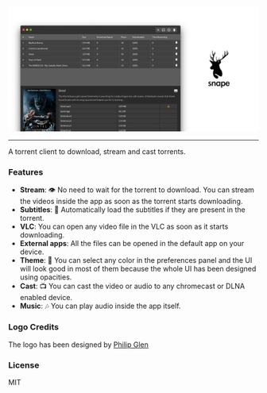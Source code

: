 ![](./banner.png)

---

A torrent client to download, stream and cast torrents.

### Features

- **Stream**: 👁 No need to wait for the torrent to download. You can stream the videos inside the app as soon as the torrent starts downloading.
- **Subtitles**: 📖 Automatically load the subtitles if they are present in the torrent.
- **VLC**: You can open any video file in the VLC as soon as it starts downloading.
- **External apps**: All the files can be opened in the default app on your device.
- **Theme**: 🎨 You can select any color in the preferences panel and the UI will look good in most of them because the whole UI has been designed using opacities.
- **Cast**: 📺 You can cast the video or audio to any chromecast or DLNA enabled device.
- **Music**: 🎶 You can play audio inside the app itself.

### Logo Credits

The logo has been designed by [Philip Glen](https://thenounproject.com/pglenn/)

### License

MIT
